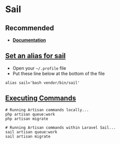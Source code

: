 # Sail

## Recommended

* ****[**Documentation**](https://laravel.com/docs/8.x/sail)****

## [Set an alias for sail](https://laravel.com/docs/8.x/sail#configuring-a-bash-alias)

* Open your `~/.profile` file
* Put these line below at the bottom of the file

```
alias sail='bash vendor/bin/sail'
```

## [Executing Commands](https://laravel.com/docs/8.x/sail#executing-sail-commands)

```
# Running Artisan commands locally...
php artisan queue:work
php artisan migrate

# Running Artisan commands within Laravel Sail...
sail artisan queue:work
sail artisan migrate
```

